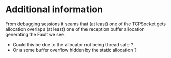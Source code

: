 # Additional information

From debugging sessions it seams that (at least) one of the TCPSocket gets allocation overlaps (at least) one of the reception buffer allocation generating the Fault we see.
- Could this be due to the allocator not being thread safe ?
- Or a some buffer overflow hidden by the static allocation ?
